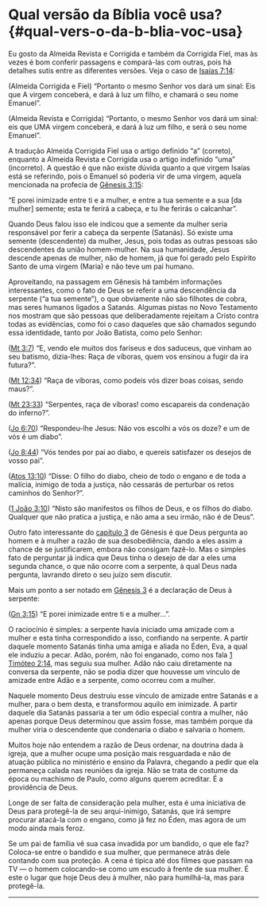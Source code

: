 # Qual versão da Bíblia você usa? {#qual-vers-o-da-b-blia-voc-usa}

Eu gosto da Almeida Revista e Corrigida e também da Corrigida Fiel, mas às vezes é bom conferir passagens e compará-las com outras, pois há detalhes sutis entre as diferentes versões. Veja o caso de [Isaías 7:14](http://bibliaonline.com.br/acf/is/7/14):

(Almeida Corrigida e Fiel) “Portanto o mesmo Senhor vos dará um sinal: Eis que A virgem conceberá, e dará à luz um filho, e chamará o seu nome Emanuel”.

(Almeida Revista e Corrigida) “Portanto, o mesmo Senhor vos dará um sinal: eis que UMA virgem conceberá, e dará à luz um filho, e será o seu nome Emanuel”.

A tradução Almeida Corrigida Fiel usa o artigo definido “a” (correto), enquanto a Almeida Revista e Corrigida usa o artigo indefinido “uma” (incorreto). A questão é que não existe dúvida quanto a que virgem Isaías está se referindo, pois o Emanuel só poderia vir de uma virgem, aquela mencionada na profecia de [Gênesis 3:15](http://bibliaonline.com.br/acf/gn/3/15):

“E porei inimizade entre ti e a mulher, e entre a tua semente e a sua [da mulher] semente; esta te ferirá a cabeça, e tu lhe ferirás o calcanhar”.

Quando Deus falou isso ele indicou que a semente da mulher seria responsável por ferir a cabeça da serpente (Satanás). Só existe uma semente (descendente) da mulher, Jesus, pois todas as outras pessoas são descendentes da união homem-mulher. Na sua humanidade, Jesus descende apenas de mulher, não de homem, já que foi gerado pelo Espírito Santo de uma virgem (Maria) e não teve um pai humano.

Aproveitando, na passagem em Gênesis há também informações interessantes, como o fato de Deus se referir a uma descendência da serpente (“a tua semente”), o que obviamente não são filhotes de cobra, mas seres humanos ligados a Satanás. Algumas pistas no Novo Testamento nos mostram que são pessoas que deliberadamente rejeitam a Cristo contra todas as evidências, como foi o caso daqueles que são chamados segundo essa identidade, tanto por João Batista, como pelo Senhor:

([Mt 3:7](http://bibliaonline.com.br/acf/mt/3/7)) “E, vendo ele muitos dos fariseus e dos saduceus, que vinham ao seu batismo, dizia-lhes: Raça de víboras, quem vos ensinou a fugir da ira futura?”.

([Mt 12:34](http://bibliaonline.com.br/acf/mt/12/34)) “Raça de víboras, como podeis vós dizer boas coisas, sendo maus?”.

([Mt 23:33](http://bibliaonline.com.br/acf/mt/23/33)) “Serpentes, raça de víboras! como escapareis da condenação do inferno?”.

([Jo 6:70](http://bibliaonline.com.br/acf/jo/6/70)) “Respondeu-lhe Jesus: Não vos escolhi a vós os doze? e um de vós é um diabo”.

([Jo 8:44](http://bibliaonline.com.br/acf/jo/8/44)) “Vós tendes por pai ao diabo, e quereis satisfazer os desejos de vosso pai”.

([Atos 13:10](http://bibliaonline.com.br/acf/atos/13/10)) “Disse: O filho do diabo, cheio de todo o engano e de toda a malícia, inimigo de toda a justiça, não cessarás de perturbar os retos caminhos do Senhor?”.

([1 João 3:10](http://bibliaonline.com.br/acf/1jo/3/10)) “Nisto são manifestos os filhos de Deus, e os filhos do diabo. Qualquer que não pratica a justiça, e não ama a seu irmão, não é de Deus”.

Outro fato interessante do [capítulo 3](http://bibliaonline.com.br/acf/gn/3) de Gênesis é que Deus pergunta ao homem e à mulher a razão de sua desobediência, dando a eles assim a chance de se justificarem, embora não consigam fazê-lo. Mas o simples fato de perguntar já indica que Deus tinha o desejo de dar a eles uma segunda chance, o que não ocorre com a serpente, à qual Deus nada pergunta, lavrando direto o seu juízo sem discutir.

Mais um ponto a ser notado em [Gênesis 3](http://bibliaonline.com.br/acf/gn/3) é a declaração de Deus à serpente:

([Gn 3:15](http://bibliaonline.com.br/acf/gn/3/15)) “E porei inimizade entre ti e a mulher...”.

O raciocínio é simples: a serpente havia iniciado uma amizade com a mulher e esta tinha correspondido a isso, confiando na serpente. A partir daquele momento Satanás tinha uma amiga e aliada no Éden, Eva, a qual ele induziu a pecar. Adão, porém, não foi enganado, como nos fala [1 Timóteo 2:14](http://bibliaonline.com.br/acf/1tm/2/14), mas seguiu sua mulher. Adão não caiu diretamente na conversa da serpente, não se podia dizer que houvesse um vínculo de amizade entre Adão e a serpente, como ocorreu com a mulher.

Naquele momento Deus destruiu esse vínculo de amizade entre Satanás e a mulher, para o bem desta, e transformou aquilo em inimizade. A partir daquele dia Satanás passaria a ter um ódio especial contra a mulher, não apenas porque Deus determinou que assim fosse, mas também porque da mulher viria o descendente que condenaria o diabo e salvaria o homem.

Muitos hoje não entendem a razão de Deus ordenar, na doutrina dada à igreja, que a mulher ocupe uma posição mais resguardada e não de atuação pública no ministério e ensino da Palavra, chegando a pedir que ela permaneça calada nas reuniões da igreja. Não se trata de costume da época ou machismo de Paulo, como alguns querem acreditar. É a providência de Deus.

Longe de ser falta de consideração pela mulher, esta é uma iniciativa de Deus para protegê-la de seu arqui-inimigo, Satanás, que irá sempre procurar atacá-la com o engano, como já fez no Éden, mas agora de um modo ainda mais feroz.

Se um pai de família vê sua casa invadida por um bandido, o que ele faz? Coloca-se entre o bandido e sua mulher, que permanece atrás dele contando com sua proteção. A cena é típica até dos filmes que passam na TV — o homem colocando-se como um escudo à frente de sua mulher. É este o lugar que hoje Deus deu à mulher, não para humilhá-la, mas para protegê-la.

*****